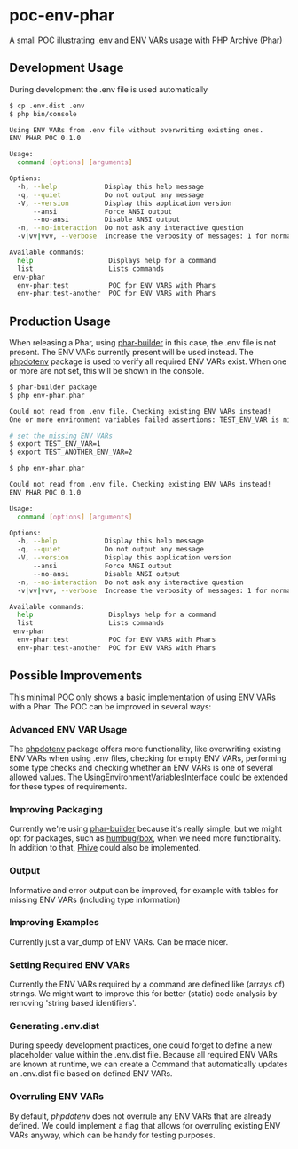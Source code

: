 # poc-env-phar

A small POC illustrating .env and ENV VARs usage with PHP Archive (Phar)

## Development Usage

During development the .env file is used automatically

```bash
$ cp .env.dist .env
$ php bin/console

Using ENV VARs from .env file without overwriting existing ones.
ENV PHAR POC 0.1.0

Usage:
  command [options] [arguments]

Options:
  -h, --help            Display this help message
  -q, --quiet           Do not output any message
  -V, --version         Display this application version
      --ansi            Force ANSI output
      --no-ansi         Disable ANSI output
  -n, --no-interaction  Do not ask any interactive question
  -v|vv|vvv, --verbose  Increase the verbosity of messages: 1 for normal output, 2 for more verbose output and 3 for debug

Available commands:
  help                   Displays help for a command
  list                   Lists commands
 env-phar
  env-phar:test          POC for ENV VARS with Phars
  env-phar:test-another  POC for ENV VARS with Phars
```

## Production Usage

When releasing a Phar, using [phar-builder](https://github.com/MacFJA/PharBuilder) in this case, the .env file is not present.
The ENV VARs currently present will be used instead.
The [phpdotenv](https://github.com/vlucas/phpdotenv) package is used to verify all required ENV VARs exist. 
When one or more are not set, this will be shown in the console.

```bash
$ phar-builder package
$ php env-phar.phar

Could not read from .env file. Checking existing ENV VARs instead!
One or more environment variables failed assertions: TEST_ENV_VAR is missing, TEST_ANOTHER_ENV_VAR is missing.

# set the missing ENV VARs
$ export TEST_ENV_VAR=1
$ export TEST_ANOTHER_ENV_VAR=2

$ php env-phar.phar

Could not read from .env file. Checking existing ENV VARs instead!
ENV PHAR POC 0.1.0

Usage:
  command [options] [arguments]

Options:
  -h, --help            Display this help message
  -q, --quiet           Do not output any message
  -V, --version         Display this application version
      --ansi            Force ANSI output
      --no-ansi         Disable ANSI output
  -n, --no-interaction  Do not ask any interactive question
  -v|vv|vvv, --verbose  Increase the verbosity of messages: 1 for normal output, 2 for more verbose output and 3 for debug

Available commands:
  help                   Displays help for a command
  list                   Lists commands
 env-phar
  env-phar:test          POC for ENV VARS with Phars
  env-phar:test-another  POC for ENV VARS with Phars
```

## Possible Improvements
This minimal POC only shows a basic implementation of using ENV VARs with a Phar.
The POC can be improved in several ways:

### Advanced ENV VAR Usage
The [phpdotenv](https://github.com/vlucas/phpdotenv) package offers more functionality, 
like overwriting existing ENV VARs when using .env files, checking for empty ENV VARs, 
performing some type checks and checking whether an ENV VARs is one of several allowed values.
The UsingEnvironmentVariablesInterface could be extended for these types of requirements.

### Improving Packaging
Currently we're using [phar-builder](https://github.com/MacFJA/PharBuilder) because it's really simple, 
but we might opt for packages, such as [humbug/box](https://github.com/humbug/box), 
when we need more functionality.
In addition to that, [Phive](https://phar.io/) could also be implemented.

### Output
Informative and error output can be improved, for example with tables for missing ENV VARs (including type information)

### Improving Examples
Currently just a var_dump of ENV VARs. Can be made nicer.

### Setting Required ENV VARs
Currently the ENV VARs required by a command are defined like (arrays of) strings. 
We might want to improve this for better (static) code analysis by removing 'string based identifiers'.

### Generating .env.dist
During speedy development practices, one could forget to define a new placeholder value within the .env.dist file.
Because all required ENV VARs are known at runtime, we can create a Command that automatically updates an .env.dist file based on defined ENV VARs.

### Overruling ENV VARs
By default, _phpdotenv_ does not overrule any ENV VARs that are already defined.
We could implement a flag that allows for overruling existing ENV VARs anyway, which can be handy for testing purposes.

